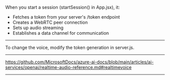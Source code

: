 When you start a session (startSession() in App.jsx), it:
- Fetches a token from your server's /token endpoint
- Creates a WebRTC peer connection
- Sets up audio streaming
- Establishes a data channel for communication

***

To change the voice, modify the token generation in server.js.

***

https://github.com/MicrosoftDocs/azure-ai-docs/blob/main/articles/ai-services/openai/realtime-audio-reference.md#realtimevoice

***



